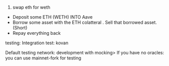 1. swap eth for weth 
- Deposit some ETH (WETH) INTO Aave
- Borrow some asset with the ETH colatteral
    . Sell that borrowed asset. (Short)
- Repay everything back

testing: 
Integration test: kovan

Default testing network:
development with mocking> 
    If you have no oracles:
        you can use mainnet-fork for testing